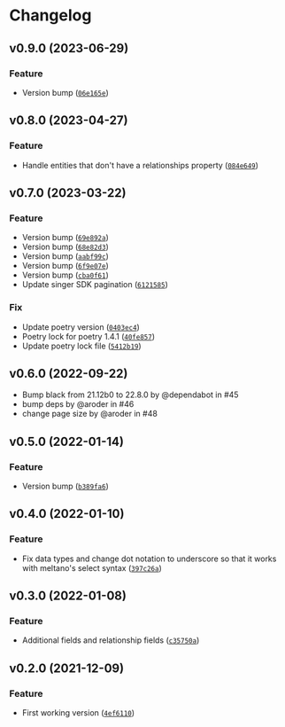 # Changelog

<!--next-version-placeholder-->

## v0.9.0 (2023-06-29)

### Feature

* Version bump ([`06e165e`](https://github.com/Datateer/tap-krow/commit/06e165edbcf2ac66412f237132080b785aa350a1))

## v0.8.0 (2023-04-27)
### Feature
* Handle entities that don't have a relationships property ([`084e649`](https://github.com/Datateer/tap-krow/commit/084e64936f2989ef462e675bc0dca5a29ccd44b1))

## v0.7.0 (2023-03-22)
### Feature
* Version bump ([`69e892a`](https://github.com/Datateer/tap-krow/commit/69e892a80b528707edeae805239e8bb5dd976bfd))
* Version bump ([`68e82d3`](https://github.com/Datateer/tap-krow/commit/68e82d3bdcb1394a6d75a3e9814ff09fa0b06ee5))
* Version bump ([`aabf99c`](https://github.com/Datateer/tap-krow/commit/aabf99c981b5f2b313cc7618047852d420aaca8d))
* Version bump ([`6f9e07e`](https://github.com/Datateer/tap-krow/commit/6f9e07e2c9d28dabdf4abc568dd03803d28f8122))
* Version bump ([`cba0f61`](https://github.com/Datateer/tap-krow/commit/cba0f614ab049fd8ee5f1edaefbb10b6d7a04100))
* Update singer SDK pagination ([`6121585`](https://github.com/Datateer/tap-krow/commit/612158548b9dade1dc67deaf449e00ad6a676da7))

### Fix
* Update poetry version ([`0403ec4`](https://github.com/Datateer/tap-krow/commit/0403ec4c26738ebcba017dbf904f1ceacf5e5eea))
* Poetry lock for poetry 1.4.1 ([`40fe857`](https://github.com/Datateer/tap-krow/commit/40fe857bbcd0c2a10238d60782deebd3c143bab9))
* Update poetry lock file ([`5412b19`](https://github.com/Datateer/tap-krow/commit/5412b19f0029962e0db964bec7527a24b58405d7))

## v0.6.0 (2022-09-22)

- Bump black from 21.12b0 to 22.8.0 by @dependabot in #45
- bump deps by @aroder in #46
- change page size by @aroder in #48

## v0.5.0 (2022-01-14)

### Feature

- Version bump ([`b389fa6`](https://github.com/Datateer/tap-krow/commit/b389fa6e4eaf868acad35e73d0a3057c620101ed))

## v0.4.0 (2022-01-10)

### Feature

- Fix data types and change dot notation to underscore so that it works with meltano's select syntax ([`397c26a`](https://github.com/Datateer/tap-krow/commit/397c26a31c89652de7824bf6ea751a407cb68b32))

## v0.3.0 (2022-01-08)

### Feature

- Additional fields and relationship fields ([`c35750a`](https://github.com/Datateer/tap-krow/commit/c35750a3520db51f37c70daa813e41d1c8d00b78))

## v0.2.0 (2021-12-09)

### Feature

- First working version ([`4ef6110`](https://github.com/Datateer/tap-krow/commit/4ef6110286855b0065da69e73a10513cb92ad5fd))
